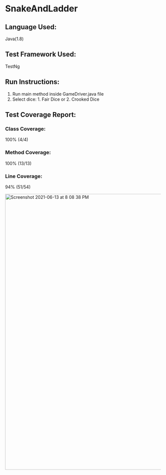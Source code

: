 # SnakeAndLadder

## Language Used:
Java(1.8)

## Test Framework Used:
TestNg

## Run Instructions:
1. Run main method inside GameDriver.java file
2. Select dice: 1. Fair Dice or 2. Crooked Dice

## Test Coverage Report:
### Class Coverage: 
100% (4/4) 
### Method Coverage: 
100% (13/13)
### Line Coverage: 
94% (51/54)

<img width="890" alt="Screenshot 2021-06-13 at 8 08 38 PM" src="https://user-images.githubusercontent.com/20823685/121816132-729dbc00-cc97-11eb-9768-262e4322e864.png">
